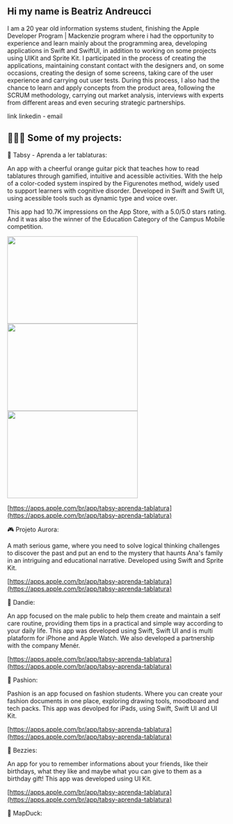 ## Hi my name is Beatriz Andreucci 


I am a 20 year old information systems student, finishing the Apple Developer Program | Mackenzie program where i had the opportunity to experience and learn mainly about the programming area, developing applications in Swift and SwiftUI, in addition to working on some projects using UIKit and Sprite Kit. I participated in the process of creating the applications, maintaining constant contact with the designers and, on some occasions, creating the design of some screens, taking care of the user experience and carrying out user tests.
During this process, I also had the chance to learn and apply concepts from the product area, following the SCRUM methodology, carrying out market analysis, interviews with experts from different areas and even securing strategic partnerships.

link linkedin - email

## 👩🏻‍💻 Some of my projects:

🎸 Tabsy - Aprenda a ler tablaturas:

An app with a cheerful orange guitar pick that teaches how to read tablatures through gamified, intuitive and acessible activities. With the help of a color-coded system inspired by the Figurenotes method, widely used to support learners with cognitive disorder. Developed in Swift and Swift UI, using acessible tools such as dynamic type and voice over.

This app had 10.7K impressions on the App Store, with a 5.0/5.0 stars rating. And it was also the winner of the Education Category of the Campus Mobile competition.

<img src="https://github.com/user-attachments/assets/2318170b-b68c-48e0-82b8-6b4331bef4c1" width="300" height="200">
<img src="https://github.com/user-attachments/assets/44a55179-3df1-452e-8177-1139fd0c4995" width="300" height="200">
<img src="https://github.com/user-attachments/assets/09bb8b7e-e500-4a72-b8f8-192ce920f7c0" width="300" height="200">


[https://apps.apple.com/br/app/tabsy-aprenda-tablatura](https://apps.apple.com/br/app/tabsy-aprenda-tablatura)

🎮 Projeto Aurora:

A math serious game, where you need to solve logical thinking challenges to discover the past and put an end to the mystery that haunts Ana's family in an intriguing and educational narrative. Developed using Swift and Sprite Kit.





[https://apps.apple.com/br/app/tabsy-aprenda-tablatura](https://apps.apple.com/br/app/tabsy-aprenda-tablatura)

🎩 Dandie:

An app focused on the male public to help them create and maintain a self care routine, providing them tips in a practical and simple way according to your daily life. This app was developed using Swift, Swift UI and is multi plataform for iPhone and Apple Watch. We also developed a partnership with the company Menér.

[https://apps.apple.com/br/app/tabsy-aprenda-tablatura](https://apps.apple.com/br/app/tabsy-aprenda-tablatura)

👗 Pashion:

Pashion is an app focused on fashion students. Where you can create your fashion documents in one place, exploring drawing tools, moodboard and tech packs.
This app was devolped for iPads, using Swift, Swift UI and UI Kit.

[https://apps.apple.com/br/app/tabsy-aprenda-tablatura](https://apps.apple.com/br/app/tabsy-aprenda-tablatura)
  
🐝 Bezzies:

An app for you to remember informations about your friends, like their birthdays, what they like and maybe what you can give to them as a birthday gift!
This app was developed using UI Kit.

[https://apps.apple.com/br/app/tabsy-aprenda-tablatura](https://apps.apple.com/br/app/tabsy-aprenda-tablatura)

🐥 MapDuck:



